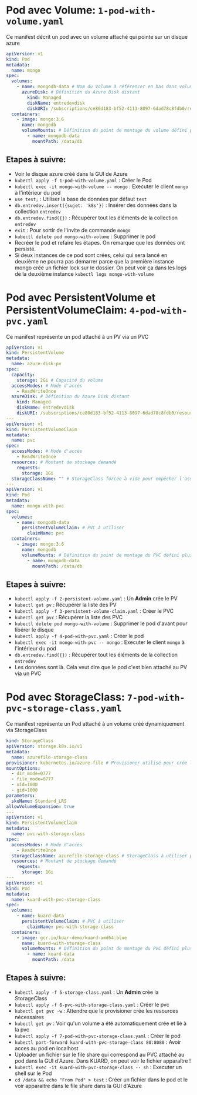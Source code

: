 # Pod avec Volume: `1-pod-with-volume.yaml`

Ce manifest décrit un pod avec un volume attaché qui pointe sur un disque azure

```yaml
apiVersion: v1
kind: Pod
metadata:
  name: mongo
spec:
  volumes:
    - name: mongodb-data # Nom du Volume à référencer en bas dans volumeMounts
      azureDisk: # Définition du Azure Disk distant
        kind: Managed
        diskName: entredevdisk
        diskURI: /subscriptions/ce80d183-bf52-4113-8097-6dad78c8fdb0/resourceGroups/MC_k8s-cluster-entre-dev_k8s-cluster_francecentral/providers/Microsoft.Compute/disks/entredevdisk
  containers:
    - image: mongo:3.6
      name: mongodb
      volumeMounts: # Définition du point de montage du volume défini plus haut
        - name: mongodb-data
          mountPath: /data/db
```

## Etapes à suivre:

- Voir le disque azure créé dans la GUI de Azure
- `kubectl apply -f 1-pod-with-volume.yaml` : Créer le Pod
- `kubectl exec -it mongo-with-volume -- mongo` : Executer le client `mongo` à l'intérieur du pod
- `use test;` : Utiliser la base de données par défaut `test`
- `db.entredev.insert({sujet: 'k8s'})` : Insérer des données dans la collection `entredev`
- `db.entredev.find({})` : Récupérer tout les éléments de la collection `entredev`
- `exit` : Pour sortir de l'invite de commande `mongo`
- `kubectl delete pod mongo-with-volume` : Supprimer le pod
- Recréer le pod et refaire les étapes. On remarque que les données ont persisté.
- Si deux instances de ce pod sont crées, celui qui sera lancé en deuxième ne pourra pas démarrer parce que la première instance mongo crée un fichier lock sur le dossier. On peut voir ça dans les logs de la deuxième instance `kubectl logs mongo-with-volume`

# Pod avec PersistentVolume et PersistentVolumeClaim: `4-pod-with-pvc.yaml`

Ce manifest représente un pod attaché à un PV via un PVC

```yaml
apiVersion: v1
kind: PersistentVolume
metadata:
  name: azure-disk-pv
spec:
  capacity:
    storage: 2Gi # Capacité du volume
  accessModes: # Mode d'accès
    - ReadWriteOnce
  azureDisk: # Définition du Azure Disk distant
    kind: Managed
    diskName: entredevdisk
    diskURI: /subscriptions/ce80d183-bf52-4113-8097-6dad78c8fdb0/resourceGroups/MC_k8s-cluster-entre-dev_k8s-cluster_francecentral/providers/Microsoft.Compute/disks/entredevdisk
---
apiVersion: v1
kind: PersistentVolumeClaim
metadata:
  name: pvc
spec:
  accessModes: # Mode d'accès
    - ReadWriteOnce
  resources: # Montant de stockage demandé
    requests:
      storage: 1Gi
  storageClassName: "" # StorageClass forcée à vide pour empêcher l'assignation de celle par défaut
---
apiVersion: v1
kind: Pod
metadata:
  name: mongo-with-pvc
spec:
  volumes:
    - name: mongodb-data
      persistentVolumeClaim: # PVC à utiliser
        claimName: pvc
  containers:
    - image: mongo:3.6
      name: mongodb
      volumeMounts: # Définition du point de montage du PVC défini plus haut
        - name: mongodb-data
          mountPath: /data/db
```

## Etapes à suivre:

- `kubectl apply -f 2-persistent-volume.yaml` : Un **Admin** crée le PV
- `kubectl get pv` : Récupérer la liste des PV
- `kubectl apply -f 3-persistent-volume-claim.yaml` : Créer le PVC
- `kubectl get pvc` : Récupérer la liste des PVC
- `kubectl delete pod mongo-with-volume` : Supprimer le pod d'avant pour libérer le disque
- `kubectl apply -f 4-pod-with-pvc.yaml` : Créer le pod
- `kubectl exec -it mongo-with-pvc -- mongo` : Executer le client `mongo` à l'intérieur du pod
- `db.entredev.find({})` : Récupérer tout les éléments de la collection `entredev`
- Les données sont là. Cela veut dire que le pod c'est bien attaché au PV via un PVC

# Pod avec StorageClass: `7-pod-with-pvc-storage-class.yaml`

Ce manifest représente un Pod attaché à un volume créé dynamiquement via StorageClass

```yaml
kind: StorageClass
apiVersion: storage.k8s.io/v1
metadata:
  name: azurefile-storage-class
provisioner: kubernetes.io/azure-file # Provisioner utilisé pour crée la resource distante
mountOptions:
  - dir_mode=0777
  - file_mode=0777
  - uid=1000
  - gid=1000
parameters:
  skuName: Standard_LRS
allowVolumeExpansion: true
---
apiVersion: v1
kind: PersistentVolumeClaim
metadata:
  name: pvc-with-storage-class
spec:
  accessModes: # Mode d'accès
    - ReadWriteOnce
  storageClassName: azurefile-storage-class # StorageClass à utiliser pour demander du stockage sur Azure
  resources: # Montant de stockage demandé
    requests:
      storage: 1Gi
---
apiVersion: v1
kind: Pod
metadata:
  name: kuard-with-pvc-storage-class
spec:
  volumes:
    - name: kuard-data
      persistentVolumeClaim: # PVC à utiliser
        claimName: pvc-with-storage-class
  containers:
    - image: gcr.io/kuar-demo/kuard-amd64:blue
      name: kuard-with-storage-class
      volumeMounts: # Définition du point de montage du PVC défini plus haut
        - name: kuard-data
          mountPath: /data
```

## Etapes à suivre:

- `kubectl apply -f 5-storage-class.yaml` : Un **Admin** crée la StorageClass
- `kubectl apply -f 6-pvc-with-storage-class.yaml` : Créer le pvc
- `kubectl get pvc -w` : Attendre que le provisioner crée les resources nécessaires
- `kubectl get pv` : Voir qu'un volume a été automatiquement crée et lié à la pvc
- `kubectl apply -f 7-pod-with-pvc-storage-class.yaml` : Créer le pod
- `kubectl port-forward kuard-with-pvc-storage-class 80:8080` : Avoir acces au pod en localhost
- Uploader un fichier sur le file share qui correspond au PVC attaché au pod dans la GUI d'Azure. Dans KUARD, on peut voir le fichier apparaître !
- `kubectl exec -it kuard-with-pvc-storage-class -- sh` : Executer un shell sur le Pod
- `cd /data && echo "From Pod" > test` : Créer un fichier dans le pod et le voir apparaitre dans le file share dans la GUI d'Azure
